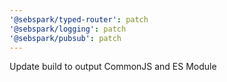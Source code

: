 ```yaml
---
'@sebspark/typed-router': patch
'@sebspark/logging': patch
'@sebspark/pubsub': patch
---
```


Update build to output CommonJS and ES Module
